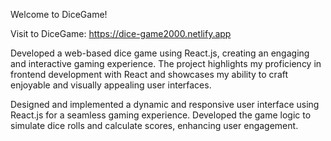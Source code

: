 Welcome to DiceGame!

Visit to DiceGame: https://dice-game2000.netlify.app

Developed a web-based dice game using React.js, creating an engaging and interactive gaming experience. 
The project highlights my proficiency in frontend development with React and showcases my 
ability to craft enjoyable and visually appealing user interfaces.

Designed and implemented a dynamic and responsive user interface using React.js for a seamless gaming experience.
Developed the game logic to simulate dice rolls and calculate scores, enhancing user engagement.
